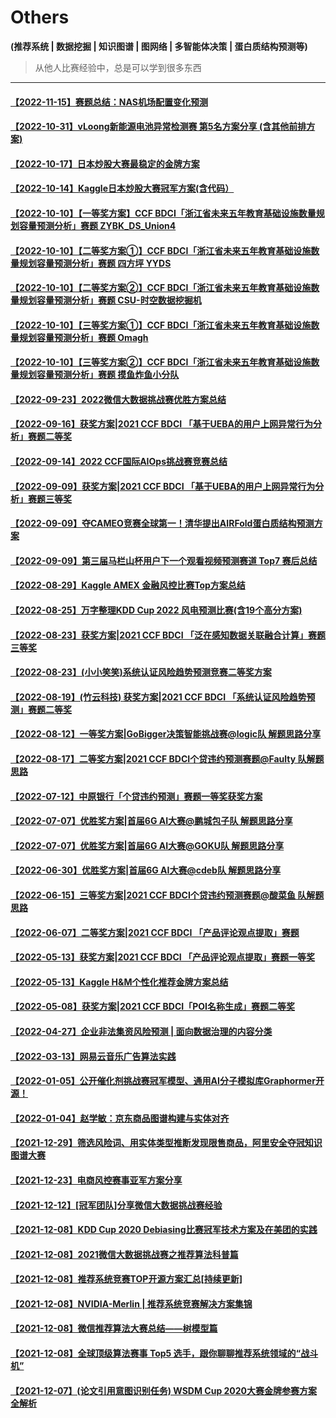 # Others
**(推荐系统 | 数据挖掘 | 知识图谱 | 图网络 | 多智能体决策 | 蛋白质结构预测等)**
> 从他人比赛经验中，总是可以学到很多东西

---
#### [【2022-11-15】赛题总结：NAS机场配置变化预测](https://mp.weixin.qq.com/s/wjJ4vXF4Dxw8vfofVNbnZg)
#### [【2022-10-31】vLoong新能源电池异常检测赛 第5名方案分享 (含其他前排方案)](https://mp.weixin.qq.com/s/bY948S7NWzsG5uedtjAm0Q)
#### [【2022-10-17】日本炒股大赛最稳定的金牌方案](https://mp.weixin.qq.com/s/seHvAv6uMk-QnXv3E-ts1w)
#### [【2022-10-14】Kaggle日本炒股大赛冠军方案(含代码）](https://mp.weixin.qq.com/s/5M-eNMbF4EBlIMVXfgjnwg)
#### [【2022-10-10】【一等奖方案】CCF BDCI「浙江省未来五年教育基础设施数量规划容量预测分析」赛题 ZYBK_DS_Union4](https://mp.weixin.qq.com/s/D4X-iBZxBT0xmgSnxgJ2nQ)
#### [【2022-10-10】【二等奖方案①】CCF BDCI「浙江省未来五年教育基础设施数量规划容量预测分析」赛题 四方坪 YYDS](https://mp.weixin.qq.com/s/_CGLPMTiSeXkrFb61LwnWw)
#### [【2022-10-10】【二等奖方案②】CCF BDCI「浙江省未来五年教育基础设施数量规划容量预测分析」赛题 CSU-时空数据挖掘机](https://mp.weixin.qq.com/s/d0F958bw5Qg-paVL5wLA0w)
#### [【2022-10-10】【三等奖方案①】CCF BDCI「浙江省未来五年教育基础设施数量规划容量预测分析」赛题 Omagh](https://mp.weixin.qq.com/s/IIvP81X32W8bGiBz1Q4IkA)
#### [【2022-10-10】【三等奖方案②】CCF BDCI「浙江省未来五年教育基础设施数量规划容量预测分析」赛题 摸鱼炸鱼小分队](https://mp.weixin.qq.com/s/wNMRYAtREwQwrcXEq7jumA)
#### [【2022-09-23】2022微信大数据挑战赛优胜方案总结](https://mp.weixin.qq.com/s/AkZvomdKaCbsTSSH4jBDKg)
#### [【2022-09-16】获奖方案|2021 CCF BDCI 「基于UEBA的用户上网异常行为分析」赛题二等奖](https://mp.weixin.qq.com/s/2auKhJCDcsSiyy7ekwv4Yg)
#### [【2022-09-14】2022 CCF国际AIOps挑战赛竞赛总结](https://mp.weixin.qq.com/s/CbVmY2RVR_ZRB3MaJ4lqmQ)
#### [【2022-09-09】获奖方案|2021 CCF BDCI 「基于UEBA的用户上网异常行为分析」赛题三等奖](https://mp.weixin.qq.com/s/Ouko7-nFZkJfyKcCf4AoAw)
#### [【2022-09-09】夺CAMEO竞赛全球第一！清华提出AIRFold蛋白质结构预测方案](https://mp.weixin.qq.com/s/52MFjmG3ZzyKTMUTcJRm1w)
#### [【2022-09-09】第三届马栏山杯用户下一个观看视频预测赛道 Top7 赛后总结](https://mp.weixin.qq.com/s/IhWHkzx-y8U6ZbC6kGiuCg)
#### [【2022-08-29】Kaggle AMEX 金融风控比赛Top方案总结](https://mp.weixin.qq.com/s/z4DZm3JdbardzSis91lrAA)
#### [【2022-08-25】万字整理KDD Cup 2022 风电预测比赛(含19个高分方案)](https://mp.weixin.qq.com/s/-zMvykSXd3X4HYnu7938Uw)
#### [【2022-08-23】获奖方案|2021 CCF BDCI 「泛在感知数据关联融合计算」赛题三等奖](https://mp.weixin.qq.com/s/OWuj5TkrxxwwdfziW1S5Mg)
#### [【2022-08-23】(小小笑笑)系统认证风险趋势预测竞赛二等奖方案](https://mp.weixin.qq.com/s/gMclrGHPP7mzXJV9Nn_8-A)
#### [【2022-08-19】(竹云科技) 获奖方案|2021 CCF BDCI 「系统认证风险趋势预测」赛题二等奖](https://mp.weixin.qq.com/s/6hIfiB9l9K_pXAqt9Lew4A)
#### [【2022-08-12】一等奖方案|GoBigger决策智能挑战赛@logic队 解题思路分享](https://mp.weixin.qq.com/s/c3iwaWN5jVx7DM1dsGx3mw)
#### [【2022-08-17】二等奖方案|2021 CCF BDCI个贷违约预测赛题@Faulty 队解题思路](https://mp.weixin.qq.com/s/BdOSAKIL4tzhCRxHz9AKKg)
#### [【2022-07-12】中原银行「个贷违约预测」赛题一等奖获奖方案](https://mp.weixin.qq.com/s/hnNueD98r5DzHvJXiibPDQ)
#### [【2022-07-07】优胜奖方案|首届6G AI大赛@鹏城包子队 解题思路分享](https://mp.weixin.qq.com/s?__biz=MzI5ODQxMTk5MQ==&mid=2247506633&idx=1&sn=767fb3837274cc28456a3967c5f9f160&chksm=eca4a871dbd321679cde61e31d42c597b0fe5f135131c143ec7b4a74e913d64f8610ee9a81e4&scene=178&cur_album_id=1822046196287258625#rd)
#### [【2022-07-07】优胜奖方案|首届6G AI大赛@GOKU队 解题思路分享](https://mp.weixin.qq.com/s?__biz=MzI5ODQxMTk5MQ==&mid=2247506745&idx=1&sn=e8d552e21c2da32f79bb435841dd3992&chksm=eca4a981dbd32097c6ff1ec42f203bde8c2dfda52cd20d89f1561e6c9adef67dea405bf8debf&scene=178&cur_album_id=1822046196287258625#rd)
#### [【2022-06-30】优胜奖方案|首届6G AI大赛@cdeb队 解题思路分享](https://mp.weixin.qq.com/s/1xYZpk0kD4y51CpjRXPgMQ)
#### [【2022-06-15】三等奖方案|2021 CCF BDCI个贷违约预测赛题@酸菜鱼 队解题思路](https://mp.weixin.qq.com/s/Gpk58GOZ-pUQI63Srx_gYA)
#### [【2022-06-07】二等奖方案|2021 CCF BDCI 「产品评论观点提取」赛题](https://mp.weixin.qq.com/s/-LrrbFxOtVOiyvjxewLxcw)
#### [【2022-05-13】获奖方案|2021 CCF BDCI 「产品评论观点提取」赛题一等奖](https://mp.weixin.qq.com/s/MFa9bqEcPah2pdt1PfbeeA)
#### [【2022-05-13】Kaggle H&M个性化推荐金牌方案总结](https://mp.weixin.qq.com/s/JieqWl4wQXHP2t9Ew6fd6w)
#### [【2022-05-08】获奖方案|2021 CCF BDCI「POI名称生成」赛题二等奖](https://mp.weixin.qq.com/s/q6JUySACQR748Vty5I30BA)
#### [【2022-04-27】企业非法集资风险预测 | 面向数据治理的内容分类](https://mp.weixin.qq.com/s/Fem7Zxn4tD7sbRRYsNEkcQ)
#### [【2022-03-13】网易云音乐广告算法实践](https://mp.weixin.qq.com/s/wpgESXcT8UVwDjtPZdo_Bg)
#### [【2022-01-05】公开催化剂挑战赛冠军模型、通用AI分子模拟库Graphormer开源！](https://mp.weixin.qq.com/s/oOrRYf8anJqwiMrVq-H_8g)
#### [【2022-01-04】赵学敏：京东商品图谱构建与实体对齐](https://mp.weixin.qq.com/s/9y4x4Ui4a5HiHRwi-gGRmA)
#### [【2021-12-29】筛选风险词、用实体类型推断发现限售商品，阿里安全夺冠知识图谱大赛](https://mp.weixin.qq.com/s/1AXztwJCgkEauOKZwfs5Kw)
#### [【2021-12-23】电商风控赛事亚军方案分享](https://mp.weixin.qq.com/s/jpJBvPihhHxREC6-FcXGyQ)
#### [【2021-12-12】[冠军团队]分享微信大数据挑战赛经验](https://mp.weixin.qq.com/s/Jxydvm9Ri11i4RF4NbS0bA)
#### [【2021-12-08】KDD Cup 2020 Debiasing比赛冠军技术方案及在美团的实践](https://tech.meituan.com/2020/08/20/kdd-cup-debiasing-practice.html)
#### [【2021-12-08】2021微信大数据挑战赛之推荐算法科普篇](https://developers.weixin.qq.com/community/develop/article/doc/0000e60e1c8ed881174c39f9d56413)
#### [【2021-12-08】推荐系统竞赛TOP开源方案汇总[持续更新]](https://zhuanlan.zhihu.com/p/269635363)
#### [【2021-12-08】NVIDIA-Merlin | 推荐系统竞赛解决方案集锦](https://zhuanlan.zhihu.com/p/442001853)
#### [【2021-12-08】微信推荐算法大赛总结——树模型篇](https://zhuanlan.zhihu.com/p/402162597)
#### [【2021-12-08】全球顶级算法赛事 Top5 选手，跟你聊聊推荐系统领域的“战斗机”](https://gitbook.cn/gitchat/geekbook/5c4abd3b4ab8b926cf73acc5/topic/5c52ef1cdc96fe6e50a51cb8)
#### [【2021-12-07】(论文引用意图识别任务) WSDM Cup 2020大赛金牌参赛方案全解析](https://segmentfault.com/a/1190000037442413)
